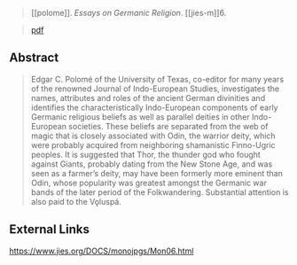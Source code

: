 > [[polome]]. *Essays on Germanic Religion*. [[jies-m]]6.

> [pdf](a/polome1989-essays.pdf)

## Abstract
> Edgar C. Polomé of the University of Texas, co-editor for many years of the renowned Journal of Indo-European Studies, investigates the names, attributes and roles of the ancient German divinities and identifies the characteristically Indo-European components of early Germanic religious beliefs as well as parallel deities in other Indo-European societies. These beliefs are separated from the web of magic that is closely associated with Odin, the warrior deity, which were probably acquired from neighboring shamanistic Finno-Ugric peoples. It is suggested that Thor, the thunder god who fought against Giants, probably dating from the New Stone Age, and was seen as a farmer’s deity, may have been formerly more eminent than Odin, whose popularity was greatest amongst the Germanic war bands of the later period of the Folkwandering. Substantial attention is also paid to the Vǫluspá.

## External Links
https://www.jies.org/DOCS/monojpgs/Mon06.html